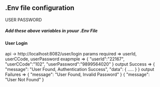 ## .Env file configuration
USER
PASSWORD
##### Add these above variables in youur .Env File

#### User Login
api -> http://localhost:8082/user/login
params required => userId, userCCode, userPassword
exapmple => {
    "userId":"22167",
    "userCCode":"102",
    "userPassword":"9899564020"
}
output Success => {
    "message": "User Found, Authentication Success",
    "data": {
        .....
    }
}
output Failures => 
{
    "message": "User Found, Invalid Password"
}
{
    "message": "User Not Found"
}